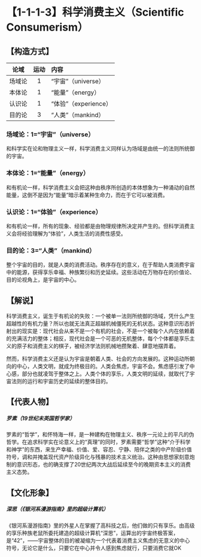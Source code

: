 # 【1-1-1-3】科学消费主义（Scientific Consumerism）
## 【构造方式】

|  论域  | 运动 | 内容                 |
| :----: | :--: | :------------------- |
| 场域论 |  1   | “宇宙”（universe）   |
| 本体论 |  1   | “能量”（energy）     |
| 认识论 |  1   | “体验”（experience） |
| 目的论 |  3   | “人类”（mankind）    |

### 场域论：1=“宇宙”（universe）

和科学实在论和物理主义一样，科学消费主义同样认为场域是由统一的法则所统御的宇宙。

### 本体论：1=“能量”（energy）

和有机论一样，科学消费主义会把这种由秩序所创造的本体想象为一种涌动的自然能量，这倒不是因为“能量”暗示着某种生命力，而在于它可以被消费。

### 认识论：1=“体验”（experience）

和有机论一样，所有的现象、经验都是由物理规律所决定并产生的。但科学消费主义会将经验理解为“体验”，人类生活的消费性感受。

### 目的论：3=“人类”（mankind）

整个宇宙的目的，就是人类的消费活动。秩序存在的意义，在于帮助人类消费宇宙中的能源，获得享乐幸福、种族繁衍和历史延续。这些活动在万物存在的价值论、目的论视角上，是宇宙的中心。

## 【解说】

科学消费主义，诞生于有机论的失败：一个被单一法则所统御的场域，凭什么产生超越性的有机力量？所以也就无法真正超越机械僵死的无机状态。这种意识形态折射出的现实是：现代社会从来不是一个有机的社会，不是一个被每个人内在依赖着的充满活力的整体；相反，现代社会是一个可恶的无机整体，每个个体都是享乐主义的原子和消费主义的棋子，被经济学法则机械地攒聚着、肆意地摆弄着。

然而，科学消费主义还是认为宇宙是朝着人类、社会的方向发展的。这种运动所朝向的中心，人类文明，就成为终极目的。人类会焦虑，宇宙不会。焦虑感引发了中心感，部分也就凌驾于整体之上。人类个体的享乐，人类文明的延续，就取代了宇宙法则的运行和宇宙历史的延续的整体目的。

## 【代表人物】

##### 罗素（19世纪末英国哲学家）

罗素的“哲学”，和怀特海一样，是一种建构在物理主义、秩序一元论上的平凡的伪哲学。在追求科学实在论意义上的“真理”的同时，罗素需要“哲学”这种“介于科学和神学”的东西，来生产幸福、价值、爱、容忍、宁静、陪伴之类的中产阶级价值符号，调和并掩盖现代资产阶级异化与残暴的技术主义统治。这种由思想家刻意炮制的意识形态，也的确支撑了20世纪两次大战后延续至今的晚期资本主义的消费主义态势。

## 【文化形象】

##### 深思（《银河系漫游指南》里的超级计算机）

《银河系漫游指南》里的外星人在掌握了高科技之后，他们做的只有享乐。由高级的享乐种族老鼠所委托建造的超级计算机“深思”，运算出的宇宙终极答案，是“42”，——宇宙整体的目的被凝缩为一个代表着消费主义焦虑的无意义的中心符号，无论它是什么，只要它在中心并令人感到焦虑就行，只要消费它就OK
